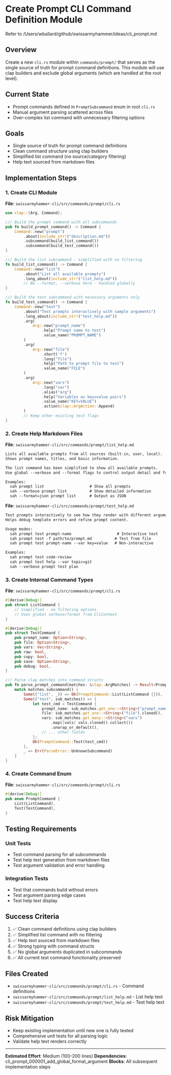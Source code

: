 # Create Prompt CLI Command Definition Module

Refer to /Users/wballard/github/swissarmyhammer/ideas/cli_prompt.md

## Overview

Create a new `cli.rs` module within `commands/prompt/` that serves as the single source of truth for prompt command definitions. This module will use clap builders and exclude global arguments (which are handled at the root level).

## Current State

- Prompt commands defined in `PromptSubcommand` enum in root `cli.rs`
- Manual argument parsing scattered across files
- Over-complex list command with unnecessary filtering options

## Goals

- Single source of truth for prompt command definitions
- Clean command structure using clap builders
- Simplified list command (no source/category filtering)
- Help text sourced from markdown files

## Implementation Steps

### 1. Create CLI Module

**File**: `swissarmyhammer-cli/src/commands/prompt/cli.rs`

```rust
use clap::{Arg, Command};

/// Build the prompt command with all subcommands
pub fn build_prompt_command() -> Command {
    Command::new("prompt")
        .about(include_str!("description.md"))
        .subcommand(build_list_command())
        .subcommand(build_test_command())
}

/// Build the list subcommand - simplified with no filtering
fn build_list_command() -> Command {
    Command::new("list")
        .about("List all available prompts")
        .long_about(include_str!("list_help.md"))
        // No --format, --verbose here - handled globally
}

/// Build the test subcommand with necessary arguments only
fn build_test_command() -> Command {
    Command::new("test")
        .about("Test prompts interactively with sample arguments") 
        .long_about(include_str!("test_help.md"))
        .arg(
            Arg::new("prompt_name")
                .help("Prompt name to test")
                .value_name("PROMPT_NAME")
        )
        .arg(
            Arg::new("file")
                .short('f')
                .long("file") 
                .help("Path to prompt file to test")
                .value_name("FILE")
        )
        .arg(
            Arg::new("vars")
                .long("var")
                .alias("arg")
                .help("Variables as key=value pairs")
                .value_name("KEY=VALUE")
                .action(clap::ArgAction::Append)
        )
        // Keep other existing test flags
}
```

### 2. Create Help Markdown Files

**File**: `swissarmyhammer-cli/src/commands/prompt/list_help.md`
```markdown
Lists all available prompts from all sources (built-in, user, local).
Shows prompt names, titles, and basic information.

The list command has been simplified to show all available prompts.
Use global --verbose and --format flags to control output detail and format.

Examples:
  sah prompt list                    # Show all prompts
  sah --verbose prompt list          # Show detailed information
  sah --format=json prompt list      # Output as JSON
```

**File**: `swissarmyhammer-cli/src/commands/prompt/test_help.md`
```markdown
Test prompts interactively to see how they render with different arguments.
Helps debug template errors and refine prompt content.

Usage modes:
  sah prompt test prompt-name                    # Interactive test
  sah prompt test -f path/to/prompt.md          # Test from file  
  sah prompt test prompt-name --var key=value   # Non-interactive

Examples:
  sah prompt test code-review
  sah prompt test help --var topic=git
  sah --verbose prompt test plan
```

### 3. Create Internal Command Types

**File**: `swissarmyhammer-cli/src/commands/prompt/cli.rs`

```rust
#[derive(Debug)]
pub struct ListCommand {
    // Simplified - no filtering options
    // Uses global verbose/format from CliContext
}

#[derive(Debug)]
pub struct TestCommand {
    pub prompt_name: Option<String>,
    pub file: Option<String>, 
    pub vars: Vec<String>,
    pub raw: bool,
    pub copy: bool,
    pub save: Option<String>,
    pub debug: bool,
}

/// Parse clap matches into command structs
pub fn parse_prompt_command(matches: &clap::ArgMatches) -> Result<PromptCommand, ParseError> {
    match matches.subcommand() {
        Some(("list", _)) => Ok(PromptCommand::List(ListCommand {})),
        Some(("test", sub_matches)) => {
            let test_cmd = TestCommand {
                prompt_name: sub_matches.get_one::<String>("prompt_name").cloned(),
                file: sub_matches.get_one::<String>("file").cloned(),
                vars: sub_matches.get_many::<String>("vars")
                    .map(|vals| vals.cloned().collect())
                    .unwrap_or_default(),
                // ... other fields
            };
            Ok(PromptCommand::Test(test_cmd))
        },
        _ => Err(ParseError::UnknownSubcommand)
    }
}
```

### 4. Create Command Enum

**File**: `swissarmyhammer-cli/src/commands/prompt/cli.rs`

```rust
#[derive(Debug)]
pub enum PromptCommand {
    List(ListCommand),
    Test(TestCommand), 
}
```

## Testing Requirements

### Unit Tests
- Test command parsing for all subcommands
- Test help text generation from markdown files
- Test argument validation and error handling

### Integration Tests
- Test that commands build without errors
- Test argument parsing edge cases
- Test help text display

## Success Criteria

1. ✅ Clean command definitions using clap builders
2. ✅ Simplified list command with no filtering
3. ✅ Help text sourced from markdown files
4. ✅ Strong typing with command structs
5. ✅ No global arguments duplicated in subcommands
6. ✅ All current test command functionality preserved

## Files Created

- `swissarmyhammer-cli/src/commands/prompt/cli.rs` - Command definitions
- `swissarmyhammer-cli/src/commands/prompt/list_help.md` - List help text
- `swissarmyhammer-cli/src/commands/prompt/test_help.md` - Test help text

## Risk Mitigation

- Keep existing implementation until new one is fully tested
- Comprehensive unit tests for all parsing logic
- Validate help text renders correctly

---

**Estimated Effort**: Medium (100-200 lines)
**Dependencies**: cli_prompt_000001_add_global_format_argument
**Blocks**: All subsequent implementation steps